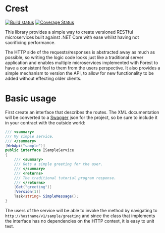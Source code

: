 # Crest

[![Build status](https://ci.appveyor.com/api/projects/status/spal08yea33stdlw/branch/master?svg=true)](https://ci.appveyor.com/project/samcragg/crest/branch/master) [![Coverage Status](https://coveralls.io/repos/github/samcragg/Crest/badge.svg?branch=master)](https://coveralls.io/github/samcragg/Crest?branch=master)

This library provides a simple way to create versioned RESTful microservices
built against .NET Core with ease whilst having not sacrificing performance.

The HTTP side of the requests/responses is abstracted away as much as possible,
so writing the logic code looks just like a traditional server application and
enables multiple microservices implemented with Forest to have a consistent
feel to them from the users perspective. It also provides a simple mechanism to
version the API, to allow for new functionality to be added without effecting
older clients.

# Basic usage

First create an interface that describes the routes. The XML documentation will
be converted to a [Swagger](http://swagger.io/) json for the project, so be
sure to include it in your contract with the outside world:

```C#
/// <summary>
/// My simple service.
/// </summary>
[WebApi("sample")]
public interface ISampleService
{
    /// <summary>
    /// Gets a simple greeting for the user.
    /// </summary>
    /// <returns>
    /// The traditional tutorial program response.
    /// </returns>
    [Get("greeting")]
    [Version(1)]
    Task<string> SimpleMessage();
}
```

The users of the service will be able to invoke the method by navigating to
`http://hostname/v1/sample/greeting` and since the class that implements the
interface has no dependencies on the HTTP context, it is easy to unit test.
